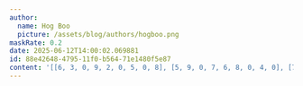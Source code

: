 ```yaml
---
author:
  name: Hog Boo
  picture: /assets/blog/authors/hogboo.png
maskRate: 0.2
date: 2025-06-12T14:00:02.069881
id: 88e42648-4795-11f0-b564-71e1480f5e87
content: '[[6, 3, 0, 9, 2, 0, 5, 0, 8], [5, 9, 0, 7, 6, 8, 0, 4, 0], [7, 4, 8, 3, 5, 1, 2, 6, 9], [1, 2, 6, 4, 9, 0, 3, 8, 7], [9, 5, 3, 0, 8, 7, 4, 1, 2], [0, 7, 4, 0, 3, 2, 9, 5, 0], [3, 1, 9, 8, 4, 6, 0, 2, 5], [4, 8, 0, 2, 7, 9, 0, 3, 0], [2, 6, 7, 5, 1, 3, 8, 9, 0]]'
---
```

